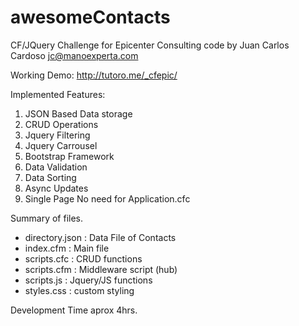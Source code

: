 # awesomeContacts
CF/JQuery Challenge for Epicenter Consulting
code by Juan Carlos Cardoso jc@manoexperta.com

Working Demo: http://tutoro.me/_cfepic/

Implemented Features:
1) JSON Based Data storage
2) CRUD Operations
3) Jquery Filtering
4) Jquery Carrousel
5) Bootstrap Framework
6) Data Validation
7) Data Sorting
8) Async Updates
9) Single Page
No need for Application.cfc

Summary of files.
- directory.json : Data File of Contacts
- index.cfm : Main file 
- scripts.cfc : CRUD functions
- scripts.cfm : Middleware script (hub)
- scripts.js : Jquery/JS functions
- styles.css : custom styling

Development Time aprox 4hrs.
